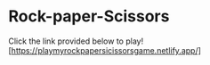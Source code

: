 # Rock-paper-Scissors
Click the link provided below to play!
[https://playmyrockpapersicissorsgame.netlify.app/]
